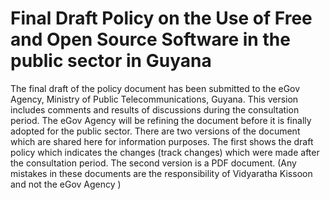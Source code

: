 # Final Draft Policy on the Use of Free and Open Source Software in the public sector in Guyana
The final draft of the policy document has been submitted  to the eGov Agency, Ministry of Public Telecommunications, Guyana. This version includes comments and results of discussions during the consultation period.
The eGov Agency will be refining the document before it is finally adopted for the public sector. 
There are two versions of the document which are shared here for information purposes. The first shows the draft policy which indicates the changes (track changes) which were made after the consultation period. The second version is a PDF document.
(Any mistakes in these documents are the responsibility of Vidyaratha Kissoon and not the eGov Agency )


